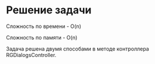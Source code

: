 ﻿# Решение задачи

Сложность по времени - O(n)

Сложность по памяти - O(n)

Задача решена двумя способами в методе контроллера RGDialogsController.

